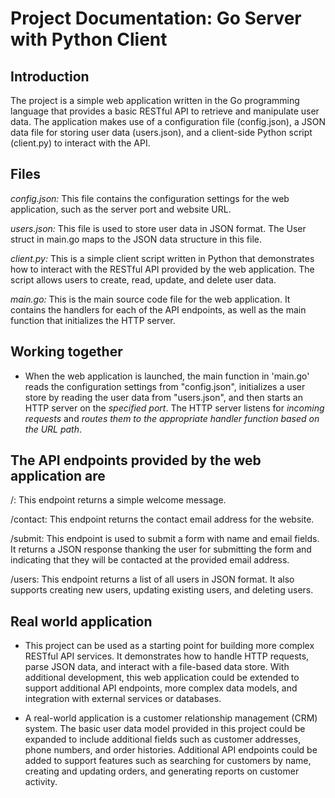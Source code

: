 # Project Documentation: Go Server with Python Client

## Introduction

The project is a simple web application written in the Go programming language that provides a basic RESTful API to retrieve and manipulate user data. The application makes use of a configuration file (config.json), a JSON data file for storing user data (users.json), and a client-side Python script (client.py) to interact with the API.

## Files

*config.json:* This file contains the configuration settings for the web application, such as the server port and website URL.

*users.json:* This file is used to store user data in JSON format. The User struct in main.go maps to the JSON data structure in this file.

*client.py:* This is a simple client script written in Python that demonstrates how to interact with the RESTful API provided by the web application. The script allows users to create, read, update, and delete user data.

*main.go:* This is the main source code file for the web application. It contains the handlers for each of the API endpoints, as well as the main function that initializes the HTTP server.

## Working together

- When the web application is launched, the main function in 'main.go' reads the configuration settings from "config.json", initializes a user store by reading the user data from "users.json", and then starts an HTTP server on the *specified port*. The HTTP server listens for *incoming requests* and *routes them to the appropriate handler function based on the URL path*.

## The API endpoints provided by the web application are

/: This endpoint returns a simple welcome message.

/contact: This endpoint returns the contact email address for the website.

/submit: This endpoint is used to submit a form with name and email fields. It returns a JSON response thanking the user for submitting the form and indicating that they will be contacted at the provided email address.

/users: This endpoint returns a list of all users in JSON format. It also supports creating new users, updating existing users, and deleting users.

## Real world application

- This project can be used as a starting point for building more complex RESTful API services. It demonstrates how to handle HTTP requests, parse JSON data, and interact with a file-based data store. With additional development, this web application could be extended to support additional API endpoints, more complex data models, and integration with external services or databases.

- A real-world application is a customer relationship management (CRM) system. The basic user data model provided in this project could be expanded to include additional fields such as customer addresses, phone numbers, and order histories. Additional API endpoints could be added to support features such as searching for customers by name, creating and updating orders, and generating reports on customer activity.
